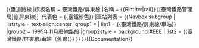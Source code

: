 {{鐵道路線
|模板名稱 = 臺灣鐵路/屏東線
|名稱 = {{Rint|tw|rail}}&nbsp;[[臺灣鐵路管理局]][[屏東線]]
|代表色 = {{臺鐵顏色}}
|車站列表 = 
 {{Navbox subgroup
 | liststyle = text-align:center
 |group1 = 
 | list1 = {{臺灣鐵路/屏東線/車站}}
 |group2 = 1995年11月廢線路段
 |group2style = background:#EEE
 | list2 = {{臺灣鐵路/屏東線/車站（舊線）}}
 }}
}}<noinclude>{{Documentation}}</noinclude>
